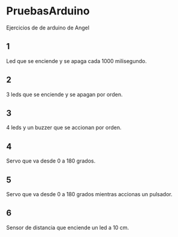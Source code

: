 # PruebasArduino
Ejercicios de de arduino de Angel
## 1
Led que se enciende y se apaga cada 1000 milisegundo.

## 2
3 leds que se enciende y se apagan por orden.

## 3
4 leds y un buzzer que se accionan por orden.

## 4
Servo que va desde 0 a 180 grados.

## 5
Servo que va desde 0 a 180 grados mientras accionas un pulsador.

## 6
Sensor de distancia que enciende un led a 10 cm.
